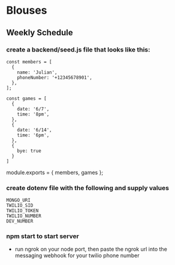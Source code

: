 # Blouses
## Weekly Schedule

### create a backend/seed.js file that looks like this: 

    const members = [
      {
        name: 'Julian',
        phoneNumber: '+12345678901',
      },
    ];

    const games = [
      {
        date: '6/7',
        time: '8pm',
      },
      {
        date: '6/14',
        time: '6pm',
      },
      {
        bye: true
      }
    ]

module.exports = { members, games };

### create dotenv file with the following and supply values

    MONGO_URI
    TWILIO_SID
    TWILIO_TOKEN
    TWILIO_NUMBER
    DEV_NUMBER

### npm start to start server
 * run ngrok on your node port, then paste the ngrok url into the messaging webhook for your twilio phone number